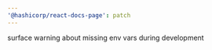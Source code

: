 ```yaml
---
'@hashicorp/react-docs-page': patch
---
```


surface warning about missing env vars during development
